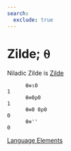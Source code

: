 ```yaml
---
search:
  exclude: true
---
```

<h1 class="heading"><span class="name">Zilde;</span> <span class="command">⍬</span></h1>

Niladic Zilde is
[Zilde](../primitive-functions/zilde.md)
```apl
      ⍬≡⍳0
1
      ⍬≡0⍴0
1
      ⍬≡0 0⍴0
0
      ⍬≡''
0
```
[Language Elements](./language-elements.md)



